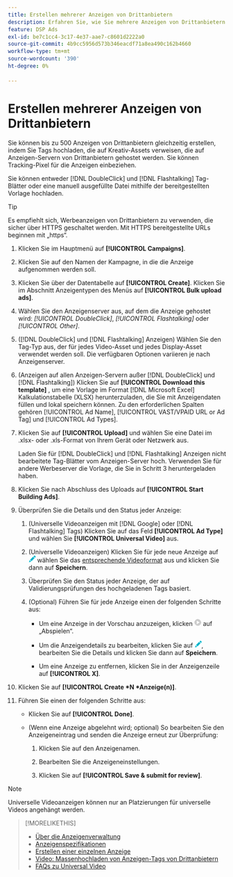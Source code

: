 ```yaml
---
title: Erstellen mehrerer Anzeigen von Drittanbietern
description: Erfahren Sie, wie Sie mehrere Anzeigen von Drittanbietern gleichzeitig erstellen können.
feature: DSP Ads
exl-id: be7c1cc4-3c17-4e37-aae7-c8601d2222a0
source-git-commit: 4b9cc5956d573b346eacdf71a8ea490c162b4660
workflow-type: tm+mt
source-wordcount: '390'
ht-degree: 0%

---
```


# Erstellen mehrerer Anzeigen von Drittanbietern

Sie können bis zu 500 Anzeigen von Drittanbietern gleichzeitig erstellen, indem Sie Tags hochladen, die auf Kreativ-Assets verweisen, die auf Anzeigen-Servern von Drittanbietern gehostet werden. Sie können Tracking-Pixel für die Anzeigen einbeziehen.<!-- The bulksheet template for other ad servers says you can include 200. Which is it: 200 or 500? -->

Sie können entweder [!DNL DoubleClick] und [!DNL Flashtalking] Tag-Blätter oder eine manuell ausgefüllte Datei mithilfe der bereitgestellten Vorlage hochladen.

>[!TIP]
>
> Es empfiehlt sich, Werbeanzeigen von Drittanbietern zu verwenden, die sicher über HTTPS geschaltet werden. Mit HTTPS bereitgestellte URLs beginnen mit „https“.

1. Klicken Sie im Hauptmenü auf **[!UICONTROL Campaigns]**.

1. Klicken Sie auf den Namen der Kampagne, in die die Anzeige aufgenommen werden soll.

1. Klicken Sie über der Datentabelle auf **[!UICONTROL Create]**. Klicken Sie im Abschnitt Anzeigentypen des Menüs auf **[!UICONTROL Bulk upload ads]**.

1. Wählen Sie den Anzeigenserver aus, auf dem die Anzeige gehostet wird: *[!UICONTROL DoubleClick]*, *[!UICONTROL Flashtalking]* oder *[!UICONTROL Other]*.

1. ([!DNL DoubleClick] und [!DNL Flashtalking] Anzeigen) Wählen Sie den Tag-Typ aus, der für jedes Video-Asset und jedes Display-Asset verwendet werden soll. Die verfügbaren Optionen variieren je nach Anzeigenserver.

1. (Anzeigen auf allen Anzeigen-Servern außer [!DNL DoubleClick] und [!DNL Flashtalking]) Klicken Sie auf **[!UICONTROL Download this template]** , um eine Vorlage im Format [!DNL Microsoft Excel] Kalkulationstabelle (XLSX) herunterzuladen, die Sie mit Anzeigendaten füllen und lokal speichern können. Zu den erforderlichen Spalten gehören [!UICONTROL Ad Name], [!UICONTROL VAST/VPAID URL or Ad Tag] und [!UICONTROL Ad Types].

1. Klicken Sie auf **[!UICONTROL Upload]** und wählen Sie eine Datei im .xlsx- oder .xls-Format von Ihrem Gerät oder Netzwerk aus.

   Laden Sie für [!DNL DoubleClick] und [!DNL Flashtalking] Anzeigen nicht bearbeitete Tag-Blätter vom Anzeigen-Server hoch. Verwenden Sie für andere Werbeserver die Vorlage, die Sie in Schritt 3 heruntergeladen haben.

1. Klicken Sie nach Abschluss des Uploads auf **[!UICONTROL Start Building Ads]**.

1. Überprüfen Sie die Details und den Status jeder Anzeige:

   1. (Universelle Videoanzeigen mit [!DNL Google] oder [!DNL Flashtalking] Tags) Klicken Sie auf das Feld **[!UICONTROL Ad Type]** und wählen Sie **[!UICONTROL Universal Video]** aus.

   1. (Universelle Videoanzeigen) Klicken Sie für jede neue Anzeige auf ![Bearbeiten](/help/dsp/assets/edit.png) wählen Sie das [entsprechende Videoformat](/help/dsp/campaign-management/ads/ad-settings-universal-video.md) aus und klicken Sie dann auf **Speichern**.

   1. Überprüfen Sie den Status jeder Anzeige, der auf Validierungsprüfungen des hochgeladenen Tags basiert.

   1. (Optional) Führen Sie für jede Anzeige einen der folgenden Schritte aus:

      * Um eine Anzeige in der Vorschau anzuzeigen, klicken ![&#x200B; in der &#x200B;](/help/dsp/assets/play.png) auf „Abspielen“.

      * Um die Anzeigendetails zu bearbeiten, klicken Sie auf ![Bearbeiten](/help/dsp/assets/edit.png), bearbeiten Sie die Details und klicken Sie dann auf **Speichern**.

      * Um eine Anzeige zu entfernen, klicken Sie in der Anzeigenzeile auf **[!UICONTROL X]**.

1. Klicken Sie auf **[!UICONTROL Create *N *Anzeige(n)]**.

1. Führen Sie einen der folgenden Schritte aus:

   * Klicken Sie auf **[!UICONTROL Done]**.

   * (Wenn eine Anzeige abgelehnt wird; optional) So bearbeiten Sie den Anzeigeneintrag und senden die Anzeige erneut zur Überprüfung:

      1. Klicken Sie auf den Anzeigenamen.

      1. Bearbeiten Sie die Anzeigeneinstellungen.

      1. Klicken Sie auf **[!UICONTROL Save & submit for review]**.

>[!NOTE]
>
>Universelle Videoanzeigen können nur an Platzierungen für universelle Videos angehängt werden.

>[!MORELIKETHIS]
>
>* [Über die Anzeigenverwaltung](ad-about.md)
>* [Anzeigenspezifikationen](ad-specs.md)
>* [Erstellen einer einzelnen Anzeige](ad-create.md)
>* [Video: Massenhochladen von Anzeigen-Tags von Drittanbietern](https://experienceleague.adobe.com/docs/advertising-learn/tutorials/dsp/bulk-upload-third-party-ad-tags.html?lang=de)
>* [FAQs zu Universal Video](/help/dsp/campaign-management/faq-universal-video.md)
